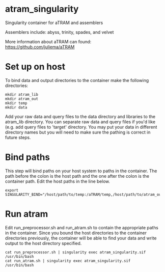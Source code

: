 # atram_singularity

Singularity container for aTRAM and assemblers

Assemblers include: abyss, trinity, spades, and velvet

More information about aTRAM can found: https://github.com/juliema/aTRAM


# Set up on host

To bind data and output directories to the container make the following directories:

```
mkdir atram_lib
mkdir atram_out
mkdir temp
mkdir data
```
Add your raw data and query files to the data directory and libraries to the atram_lib directory. You can separate raw data and query files if you'd like (e.g. add query files to 'target' directory. You may put your data in different directory names but you will need to make sure the pathing is correct in future steps.

# Bind paths

This step will bind paths on your host system to paths in the container. The path before the colon is the host path and the one after the colon is the container path. Edit the host paths in the line below.

```
export SINGULARITY_BIND="/host/path/to/temp:/aTRAM/temp,/host/path/to/atram_out:/aTRAM/atram_out,/host/path/to/atram_lib:/aTRAM/atram_lib,/host/path/to/data:/aTRAM/data"
```

# Run atram

Edit run_preprocessor.sh and run_atram.sh to contain the appropriate paths in the container. Since you bound the host directories to the container directories previously, the container will be able to find your data and write output to the host directory specified. 

```
cat run_preprocessor.sh | singularity exec atram_singularity.sif /usr/bin/bash
cat run_atram.sh | singularity exec atram_singularity.sif /usr/bin/bash
```

